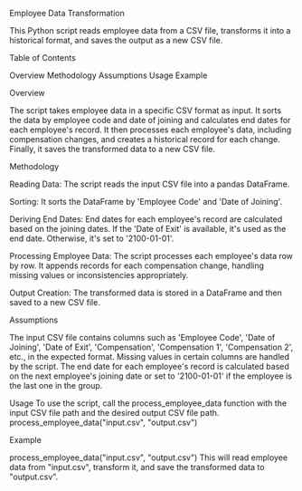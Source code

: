 Employee Data Transformation

This Python script reads employee data from a CSV file, transforms it into a historical format, and saves the output as a new CSV file.

Table of Contents

Overview
Methodology
Assumptions
Usage
Example

Overview

The script takes employee data in a specific CSV format as input. It sorts the data by employee code and date of joining and calculates end dates for each employee's record. It then processes each employee's data, including compensation changes, and creates a historical record for each change. Finally, it saves the transformed data to a new CSV file.

Methodology

Reading Data: The script reads the input CSV file into a pandas DataFrame.

Sorting: It sorts the DataFrame by 'Employee Code' and 'Date of Joining'.

Deriving End Dates: End dates for each employee's record are calculated based on the joining dates. If the 'Date of Exit' is available, it's used as the end date. Otherwise, it's set to '2100-01-01'.

Processing Employee Data: The script processes each employee's data row by row. It appends records for each compensation change, handling missing values or inconsistencies appropriately.

Output Creation: The transformed data is stored in a DataFrame and then saved to a new CSV file.

Assumptions

The input CSV file contains columns such as 'Employee Code', 'Date of Joining', 'Date of Exit', 'Compensation', 'Compensation 1', 'Compensation 2', etc., in the expected format.
Missing values in certain columns are handled by the script.
The end date for each employee's record is calculated based on the next employee's joining date or set to '2100-01-01' if the employee is the last one in the group.

Usage
To use the script, call the process_employee_data function with the input CSV file path and the desired output CSV file path.
process_employee_data("input.csv", "output.csv")

Example

process_employee_data("input.csv", "output.csv")
This will read employee data from "input.csv", transform it, and save the transformed data to "output.csv".
